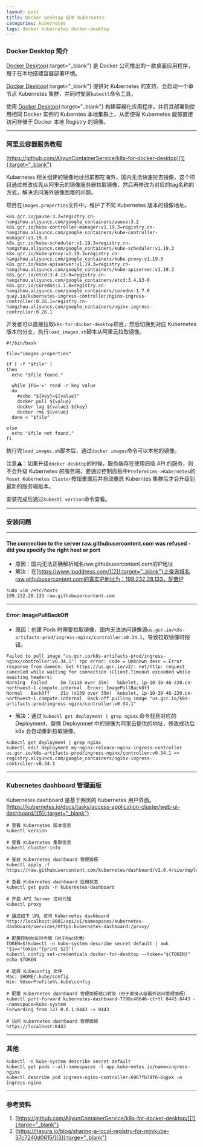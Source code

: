 ```yaml
---
layout: post
title: Docker Desktop 启用 Kubernetes
categories: kubernetes
tags: docker kubernetes docker-desktop
---
```


### Docker Desktop 简介

[Docker Desktop][4]{:target="_blank"} 是 Docker 公司推出的一款桌面应用程序，用于在本地搭建容器部署环境。

[Docker Desktop][4]{:target="_blank"} 提供对 Kubernetes 的支持，会启动一个单节点 Kubernetes 集群，并同时安装`kubectl`命令工具。

使用 [Docker Desktop][4]{:target="_blank"} 构建容器化应用程序，并将其部署到使用相同 Docker 实例的 Kuberntes 本地集群上，从而使得 Kubernetes 能够直接访问存储于 Docker 本地 Registry 的镜像。

---

### 阿里云容器服务教程

[https://github.com/AliyunContainerService/k8s-for-docker-desktop][1]{:target="_blank"}

Kubernetes 相关组建的镜像地址目前都在海外，国内无法快速拉去镜像，这个项目通过修改优先从阿里云的镜像服务器拉取镜像，然后再修改为对应的tag名称的方式，解决访问海外镜像困难的问题。

项目在`images.properties`文件中，维护了不同 Kubernetes 版本的镜像地址。

```shell
k8s.gcr.io/pause:3.2=registry.cn-hangzhou.aliyuncs.com/google_containers/pause:3.2
k8s.gcr.io/kube-controller-manager:v1.19.3=registry.cn-hangzhou.aliyuncs.com/google_containers/kube-controller-manager:v1.19.3
k8s.gcr.io/kube-scheduler:v1.19.3=registry.cn-hangzhou.aliyuncs.com/google_containers/kube-scheduler:v1.19.3
k8s.gcr.io/kube-proxy:v1.19.3=registry.cn-hangzhou.aliyuncs.com/google_containers/kube-proxy:v1.19.3
k8s.gcr.io/kube-apiserver:v1.19.3=registry.cn-hangzhou.aliyuncs.com/google_containers/kube-apiserver:v1.19.3
k8s.gcr.io/etcd:3.4.13-0=registry.cn-hangzhou.aliyuncs.com/google_containers/etcd:3.4.13-0
k8s.gcr.io/coredns:1.7.0=registry.cn-hangzhou.aliyuncs.com/google_containers/coredns:1.7.0
quay.io/kubernetes-ingress-controller/nginx-ingress-controller:0.26.1=registry.cn-hangzhou.aliyuncs.com/google_containers/nginx-ingress-controller:0.26.1
```

开发者可以直接拉取`k8s-for-docker-desktop`项目，然后切换到对应 Kubernetes 版本的分支，执行`load_images.sh`脚本从阿里云拉取镜像。

```shell
#!/bin/bash

file="images.properties"

if [ -f "$file" ]
then
  echo "$file found."

  while IFS='=' read -r key value
  do
    #echo "${key}=${value}"
    docker pull ${value}
    docker tag ${value} ${key}
    docker rmi ${value}
  done < "$file"

else
  echo "$file not found."
fi
```

执行完`load_images.sh`脚本后，通过`docker images`命令可以本地的镜像。

注意⚠️：如果升级`docker-desktop`的时候，服务端存在使用旧版 API 的服务，则不会升级 Kubernetes 的服务端，要通过控制面板中`Preferences->Kubernetes`的`Reset Kubernetes Cluster`按钮重置后并自动重启 Kuberntes 集群后才会升级到最新的服务端版本。

安装完成后通过`kubectl version`命令查看。

---

### 安装问题

---

#### The connection to the server raw.githubusercontent.com was refused - did you specify the right host or port

* 原因：国内无法正确解析域名raw.githubusercontent.com的IP地址
* 解决：在[https://www.ipaddress.com/][2]{:target="_blank"}上查询域名raw.githubusercontent.com的真实IP地址为：199.232.28.133，配置IP

```shell
sudo vim /etc/hosts
199.232.28.133 raw.githubusercontent.com
```

---

#### Error: ImagePullBackOff

* 原因：创建 Pods 时需要拉取镜像，国内无法访问镜像源`us.gcr.io/k8s-artifacts-prod/ingress-nginx/controller:v0.34.1`，导致拉取镜像时报错。

```shell
Failed to pull image "us.gcr.io/k8s-artifacts-prod/ingress-nginx/controller:v0.34.1": rpc error: code = Unknown desc = Error response from daemon: Get https://us.gcr.io/v2/: net/http: request canceled while waiting for connection (Client.Timeout exceeded while awaiting headers)
Warning  Failed     5m (x118 over 35m)   kubelet, ip-10-30-46-220.cn-northwest-1.compute.internal  Error: ImagePullBackOff
Normal   BackOff    21s (x139 over 35m)  kubelet, ip-10-30-46-220.cn-northwest-1.compute.internal  Back-off pulling image "us.gcr.io/k8s-artifacts-prod/ingress-nginx/controller:v0.34.1"
```

* 解决：通过 `kubectl get deployment | grep nginx` 命令找到对应的 Deployment，替换 Deploymnet 中的镜像为阿里云提供的地址，修改成功后 k8s 会自动重新拉取镜像。

```shell
kubectl get deployment | grep nginx
kubectl edit deployment my-nginx-release-nginx-ingress-controller
us.gcr.io/k8s-artifacts-prod/ingress-nginx/controller:v0.34.1 => registry.aliyuncs.com/google_containers/nginx-ingress-controller:v0.34.1
```

---

### Kubernetes dashboard 管理面板

Kubernetes dashboard 是基于网页的 Kubernetes 用户界面。
[https://kubernetes.io/docs/tasks/access-application-cluster/web-ui-dashboard/][5]{:target="_blank"}

```shell
# 查看 Kubernetes 版本信息
kubectl version

# 查看 Kubernetes 集群信息
kubectl cluster-info

# 安装 Kubernetes dashboard 管理面板
kubectl apply -f https://raw.githubusercontent.com/kubernetes/dashboard/v2.0.4/aio/deploy/recommended.yaml

# 查看 Kubernetes dashboard 应用状态
kubectl get pods -n kubernetes-dashboard

# 开启 API Server 访问代理
kubectl proxy

# 通过如下 URL 访问 Kubernetes dashboard
http://localhost:8001/api/v1/namespaces/kubernetes-dashboard/services/https:kubernetes-dashboard:/proxy/

# 配置控制台访问令牌（对于Mac环境）
TOKEN=$(kubectl -n kube-system describe secret default | awk '$1=="token:"{print $2}')
kubectl config set-credentials docker-for-desktop --token="${TOKEN}"
echo $TOKEN

# 选择 Kubeconfig 文件
Mac: $HOME/.kube/config
Win: %UserProfile%\.kube\config

# 配置 Kubernetes dashboard 管理面板端口转发（用于直接从容器外访问管理面板）
kubectl port-forward kubernetes-dashboard-7798c48646-ctrtl 8443:8443 --namespace=kube-system
Forwarding from 127.0.0.1:8443 -> 8443

# 访问 Kubernetes dashboard 管理面板
https://localhost:8443
```

---

### 其他

```shell
kubectl -n kube-system describe secret default
kubectl get pods --all-namespaces -l app.kubernetes.io/name=ingress-nginx
kubectl describe pod ingress-nginx-controller-6967fb79f6-6qgvk -n ingress-nginx
```

---

### 参考资料

1. [https://github.com/AliyunContainerService/k8s-for-docker-desktop/][1]{:targe="_blank"}
2. [https://hasura.io/blog/sharing-a-local-registry-for-minikube-37c7240d0615/][3]{:targe="_blank"}

[1]:https://github.com/AliyunContainerService/k8s-for-docker-desktop/
[2]:https://www.ipaddress.com/
[3]:https://hasura.io/blog/sharing-a-local-registry-for-minikube-37c7240d0615/
[4]:https://docs.docker.com/desktop/
[5]:https://kubernetes.io/docs/tasks/access-application-cluster/web-ui-dashboard/